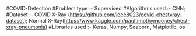 #COVID-Detection
#Problem type :- Supervised
#Algorithms used :- CNN;
#Dataset :- COVID X-Ray (https://github.com/ieee8023/covid-chestxray-dataset); Normal X-Ray(https://www.kaggle.com/paultimothymooney/chest-xray-pneumonia)
#Libraries used :- Keras, Numpy, Seaborn, Matplotlib, os
